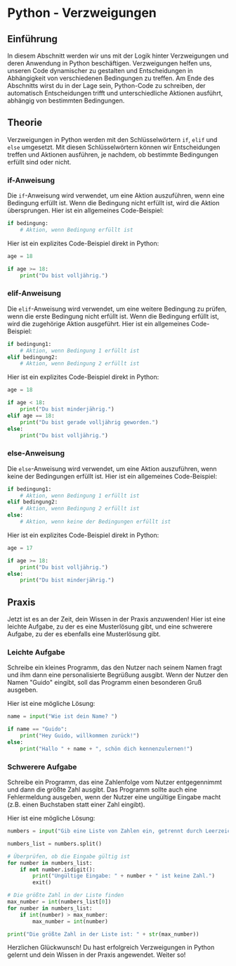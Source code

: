 

# Python - Verzweigungen

## Einführung
In diesem Abschnitt werden wir uns mit der Logik hinter Verzweigungen und deren Anwendung in Python beschäftigen. Verzweigungen helfen uns, unseren Code dynamischer zu gestalten und Entscheidungen in Abhängigkeit von verschiedenen Bedingungen zu treffen. Am Ende des Abschnitts wirst du in der Lage sein, Python-Code zu schreiben, der automatisch Entscheidungen trifft und unterschiedliche Aktionen ausführt, abhängig von bestimmten Bedingungen.

## Theorie
Verzweigungen in Python werden mit den Schlüsselwörtern `if`, `elif` und `else` umgesetzt. Mit diesen Schlüsselwörtern können wir Entscheidungen treffen und Aktionen ausführen, je nachdem, ob bestimmte Bedingungen erfüllt sind oder nicht.

### if-Anweisung
Die `if`-Anweisung wird verwendet, um eine Aktion auszuführen, wenn eine Bedingung erfüllt ist. Wenn die Bedingung nicht erfüllt ist, wird die Aktion übersprungen. Hier ist ein allgemeines Code-Beispiel:

```python
if bedingung:
    # Aktion, wenn Bedingung erfüllt ist
```

Hier ist ein explizites Code-Beispiel direkt in Python:

```python
age = 18

if age >= 18:
    print("Du bist volljährig.")
```

### elif-Anweisung
Die `elif`-Anweisung wird verwendet, um eine weitere Bedingung zu prüfen, wenn die erste Bedingung nicht erfüllt ist. Wenn die Bedingung erfüllt ist, wird die zugehörige Aktion ausgeführt. Hier ist ein allgemeines Code-Beispiel:

```python
if bedingung1:
    # Aktion, wenn Bedingung 1 erfüllt ist
elif bedingung2:
    # Aktion, wenn Bedingung 2 erfüllt ist
```

Hier ist ein explizites Code-Beispiel direkt in Python:

```python
age = 18

if age < 18:
    print("Du bist minderjährig.")
elif age == 18:
    print("Du bist gerade volljährig geworden.")
else:
    print("Du bist volljährig.")
```

### else-Anweisung
Die `else`-Anweisung wird verwendet, um eine Aktion auszuführen, wenn keine der Bedingungen erfüllt ist. Hier ist ein allgemeines Code-Beispiel:

```python
if bedingung1:
    # Aktion, wenn Bedingung 1 erfüllt ist
elif bedingung2:
    # Aktion, wenn Bedingung 2 erfüllt ist
else:
    # Aktion, wenn keine der Bedingungen erfüllt ist
```

Hier ist ein explizites Code-Beispiel direkt in Python:

```python
age = 17

if age >= 18:
    print("Du bist volljährig.")
else:
    print("Du bist minderjährig.")
```

## Praxis
Jetzt ist es an der Zeit, dein Wissen in der Praxis anzuwenden! Hier ist eine leichte Aufgabe, zu der es eine Musterlösung gibt, und eine schwerere Aufgabe, zu der es ebenfalls eine Musterlösung gibt.

### Leichte Aufgabe
Schreibe ein kleines Programm, das den Nutzer nach seinem Namen fragt und ihm dann eine personalisierte Begrüßung ausgibt. Wenn der Nutzer den Namen "Guido" eingibt, soll das Programm einen besonderen Gruß ausgeben.

Hier ist eine mögliche Lösung:

```python
name = input("Wie ist dein Name? ")

if name == "Guido":
    print("Hey Guido, willkommen zurück!")
else:
    print("Hallo " + name + ", schön dich kennenzulernen!")
```

### Schwerere Aufgabe
Schreibe ein Programm, das eine Zahlenfolge vom Nutzer entgegennimmt und dann die größte Zahl ausgibt. Das Programm sollte auch eine Fehlermeldung ausgeben, wenn der Nutzer eine ungültige Eingabe macht (z.B. einen Buchstaben statt einer Zahl eingibt).

Hier ist eine mögliche Lösung:

```python
numbers = input("Gib eine Liste von Zahlen ein, getrennt durch Leerzeichen: ")

numbers_list = numbers.split()

# Überprüfen, ob die Eingabe gültig ist
for number in numbers_list:
    if not number.isdigit():
        print("Ungültige Eingabe: " + number + " ist keine Zahl.")
        exit()

# Die größte Zahl in der Liste finden
max_number = int(numbers_list[0])
for number in numbers_list:
    if int(number) > max_number:
        max_number = int(number)

print("Die größte Zahl in der Liste ist: " + str(max_number))
```

Herzlichen Glückwunsch! Du hast erfolgreich Verzweigungen in Python gelernt und dein Wissen in der Praxis angewendet. Weiter so!